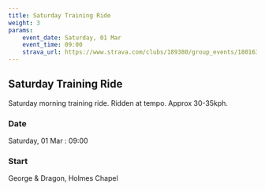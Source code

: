 ```yaml
---
title: Saturday Training Ride
weight: 3
params:
    event_date: Saturday, 01 Mar
    event_time: 09:00
    strava_url: https://www.strava.com/clubs/189380/group_events/1801637
---
```


## Saturday Training Ride 

Saturday morning training ride. Ridden at tempo. Approx 30-35kph.

### Date

Saturday, 01 Mar : 09:00

### Start

George &amp; Dragon, Holmes Chapel



